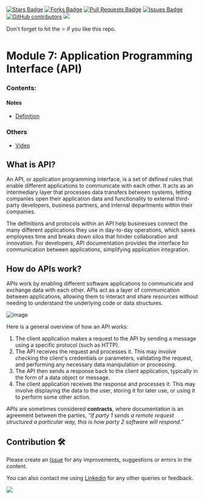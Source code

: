 
<a href="https://github.com/drshahizan/special-topic-data-engineering/stargazers"><img src="https://img.shields.io/github/stars/drshahizan/special-topic-data-engineering" alt="Stars Badge"/></a>
<a href="https://github.com/drshahizan/special-topic-data-engineering/network/members"><img src="https://img.shields.io/github/forks/drshahizan/special-topic-data-engineering" alt="Forks Badge"/></a>
<a href="https://github.com/drshahizan/special-topic-data-engineering/pulls"><img src="https://img.shields.io/github/issues-pr/drshahizan/special-topic-data-engineering" alt="Pull Requests Badge"/></a>
<a href="https://github.com/drshahizan/special-topic-data-engineering/issues"><img src="https://img.shields.io/github/issues/drshahizan/special-topic-data-engineering" alt="Issues Badge"/></a>
<a href="https://github.com/drshahizan/special-topic-data-engineering/graphs/contributors"><img alt="GitHub contributors" src="https://img.shields.io/github/contributors/drshahizan/special-topic-data-engineering?color=2b9348"></a>
![](https://visitor-badge.glitch.me/badge?page_id=drshahizan/special-topic-data-engineering)

Don't forget to hit the :star: if you like this repo.

<!---
Module 7: Application Programming Interface (API)

Group Gadgeteen
1. Goo Ye Jui   A20EC0191
2. Kelvin Ee    A20EC0195 
3. Lee Jia Xian A20EC0200
4. Lee Ming Qi  A20EC0064
5. Ong Han Wah  A20EC0129

-->

# Module 7: Application Programming Interface (API)

### Contents:
#### Notes
- [Definition](#What-is-API?)

### Others
- [Video](https://www.youtube.com/watch?v=dQw4w9WgXcQ)


## What is API?
An API, or application programming interface, is a set of defined rules that enable different applications to communicate with each other. It acts as an intermediary layer that processes data transfers between systems, letting companies open their application data and functionality to external third-party developers, business partners, and internal departments within their companies.

The definitions and protocols within an API help businesses connect the many different applications they use in day-to-day operations, which saves employees time and breaks down silos that hinder collaboration and innovation. For developers, API documentation provides the interface for communication between applications, simplifying application integration.

## How do APIs work?
APIs work by enabling different software applications to communicate and exchange data with each other. APIs act as a layer of communication between applications, allowing them to interact and share resources without needing to understand the underlying code or data structures.

![image](https://user-images.githubusercontent.com/69034742/232193712-50776d91-dbb0-49bf-92fa-9c2ac0cc226e.png)

Here is a general overview of how an API works:

1. The client application makes a request to the API by sending a message using a specific protocol (such as HTTP).
2. The API receives the request and processes it. This may involve checking the client's credentials or parameters, validating the request, and performing any necessary data manipulation or processing.
3. The API then sends a response back to the client application, typically in the form of a data object or message.
4. The client application receives the response and processes it. This may involve displaying the data to the user, storing it for later use, or using it to perform some other action.

APIs are sometimes considered **contracts**, where documentation is an agreement between the parties, *“If party 1 sends a remote request structured a particular way, this is how party 2 software will respond.”*

## Contribution 🛠️
Please create an [Issue](https://github.com/drshahizan/special-topic-data-engineering/issues) for any improvements, suggestions or errors in the content.

You can also contact me using [Linkedin](https://www.linkedin.com/in/drshahizan/) for any other queries or feedback.

![](https://visitor-badge.glitch.me/badge?page_id=drshahizan)


